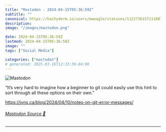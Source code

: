 ```yaml
---
title: "Mastodon - 2024-04-15T05:36:59Z"
subtitle: ""
canonical: https://hachyderm.io/users/mweagle/statuses/112273615711100713
description:
image: "/images/mastodon.png"

date: 2024-04-15T05:36:59Z
lastmod: 2024-04-15T05:36:59Z
image: ""
tags: ["Social Media"]

categories: ["mastodon"]
# generated: 2025-03-16T12:33:30-04:00
---
```

![Mastodon](/images/mastodon.png)

<p>“It’s very hard to imagine how a beginner to git could easily use this hint to sort through all these options on their own.”</p><p><a href="https://jvns.ca/blog/2024/04/10/notes-on-git-error-messages/" target="_blank" rel="nofollow noopener noreferrer" translate="no"><span class="invisible">https://</span><span class="ellipsis">jvns.ca/blog/2024/04/10/notes-</span><span class="invisible">on-git-error-messages/</span></a></p>


###### [Mastodon Source 🐘](https://hachyderm.io/@mweagle/112273615711100713)

___

